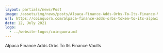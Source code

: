 ```yaml
---
layout: partials/news/Post
image: /assets/img/news/posts/Alpaca-Finance-Adds-Orbs-To-Its-Finance-Vaults-coinquora.jpeg
url: https://coinquora.com/alpaca-finance-adds-orbs-token-to-its-alpaca-vault/
date: 12, July 2021
logo: 
  - ../website-logos/coinquora.md
---
```


Alpaca Finance Adds Orbs To Its Finance Vaults